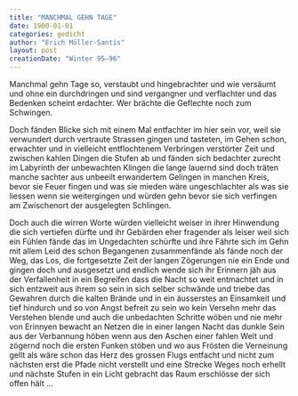 ```yaml
---
title: "MANCHMAL GEHN TAGE"
date: 1900-01-01
categories: gedicht
author: "Erich Müller-Santis"
layout: post
creationDate: "Winter 95–96"
---
```

Manchmal gehn Tage so, verstaubt und hingebrachter
und wie versäumt und ohne ein durchdringen
und sind vergangner und verflachter
und das Bedenken scheint erdachter.
Wer brächte die Geflechte noch zum Schwingen.

Doch fänden Blicke sich mit einem Mal entfachter
im hier sein vor, weil sie verwundert durch vertraute Strassen gingen
und tasteten, im Gehen schon, erwachter
und in vielleicht entflochtenem Verbringen
verstörter Zeit und zwischen kahlen Dingen
die Stufen ab und fänden sich bedachter
zurecht im Labyrinth der unbewachten Klingen
die lange lauernd sind doch träten manche sachter
aus unbeeilt erwandertem Gelingen
in manchen Kreis, bevor sie Feuer fingen
und was sie mieden wäre ungeschlachter
als was sie liessen wenn sie weitergingen
und würden gehn bevor sie sich verfingen
am Zwischenort der ausgelegten Schlingen.

Doch auch die wirren Worte würden vielleicht weiser
in ihrer Hinwendung die sich vertiefen dürfte
und ihr Gebärden eher fragender als leiser
weil sich ein Fühlen fände das im Ungedachten schürfte
und ihre Fährte sich im Gehn mit allem Leid
des schon Begangenen zusammenfände
als fände noch der Weg, das Los, die fortgesetzte Zeit
der langen Zögerungen nie ein Ende
und gingen doch und ausgesetzt und endlich wende
sich ihr Erinnern jäh aus der Verfallenheit
in ein Begreifen dass die Nacht so weit
entmachtet und in sich entzweit
aus ihrem so sein in sich selber schwände
und triebe das Gewahren durch die kalten Brände
und in ein äusserstes an Einsamkeit
und tief hindurch und so von Angst befreit
zu sein wo kein Versehn mehr das Verstehen blende
und auch die unbedachten Schritte wöben
und nie mehr von Erinnyen bewacht
an Netzen die in einer langen Nacht
das dunkle Sein aus der Verbannung höben
wenn aus den Aschen einer fahlen Welt
und zögernd noch die ersten Funken stöben
und wo aus Frösten die Verneinung gellt
als wäre schon das Herz des grossen Flugs entfacht
und nicht zum nächsten erst die Pfade nicht verstellt
und eine Strecke Weges noch erhellt
und nächste Stufen in ein Licht gebracht
das Raum erschlösse der sich offen hält …
